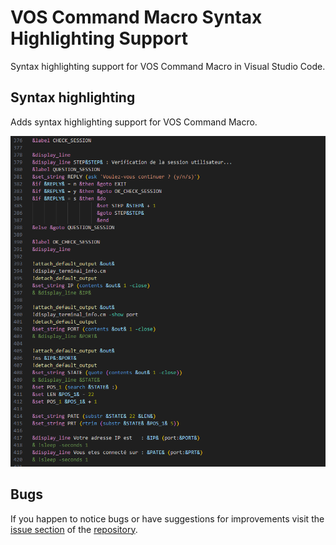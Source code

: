# VOS Command Macro Syntax Highlighting Support

Syntax highlighting support for VOS Command Macro in Visual Studio Code.

## Syntax highlighting

Adds syntax highlighting support for VOS Command Macro.

![Screenshot VOS Command Macro](/images/Screenshot_01.png?raw=true)

## Bugs

If you happen to notice bugs or have suggestions for improvements visit the [issue section]() of the [repository]().

